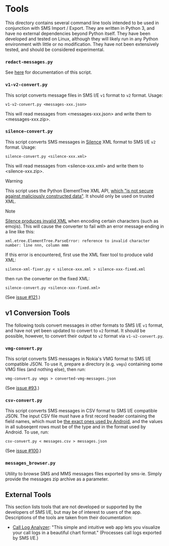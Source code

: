 # Tools

This directory contains several command line tools intended to be used in conjunction with SMS Import / Export. They are written in Python 3, and have no external dependencies beyond Python itself. They have been developed and tested on Linux, although they will likely run in any Python environment with little or no modification. They have not been extensively tested, and should be considered experimental.

### `redact-messages.py`

See [here](../README.md#redaction) for documentation of this script.

### `v1-v2-convert.py`

This script converts message files in SMS I/E `v1` format to `v2` format. Usage:

`v1-v2-convert.py <messages-xxx.json>`

This will read messages from <messages-xxx.json> and write them to <messages-xxx.zip>.

### `silence-convert.py`

This script converts SMS messages in [Silence](https://silence.im/) XML format to SMS I/E `v2` format. Usage:

`silence-convert.py <silence-xxx.xml>`

This will read messages from <silence-xxx.xml> and write them to <silence-xxx.zip>.

> [!WARNING]
> This script uses the Python ElementTree XML API, [which "is not secure against maliciously constructed data"](https://docs.python.org/3/library/xml.etree.elementtree.html). It should only be used on trusted XML.

> [!NOTE]
> [Silence produces invalid XML](https://git.silence.dev/Silence/Silence-Android/-/issues/317) when encoding certain characters (such as emojis). This will cause the converter to fail with an error message ending in a line like this:

`xml.etree.ElementTree.ParseError: reference to invalid character number: line nnn, column mmm`

If this error is encountered, first use the XML fixer tool to produce valid XML:

`silence-xml-fixer.py < silence-xxx.xml > silence-xxx-fixed.xml`

then run the converter on the fixed XML:

`silence-convert.py <silence-xxx-fixed.xml>`

(See [issue #121](https://github.com/tmo1/sms-ie/issues/121).)

## v1 Conversion Tools

The following tools convert messages in other formats to SMS I/E `v1` format, and have not yet been updated to convert to `v2` format. It should be possible, however, to convert their output to `v2` format via `v1-v2-convert.py`.

### `vmg-convert.py`

This script converts SMS messages in Nokia's VMG format to SMS I/E compatible JSON. To use it, prepare a directory (e.g. `vmgs`) containing some VMG files (and nothing else), then run:

`vmg-convert.py vmgs > converted-vmg-messages.json`

(See [issue #93](https://github.com/tmo1/sms-ie/issues/93).)

### `csv-convert.py`

This script converts SMS messages in CSV format to SMS I/E compatible JSON. The input CSV file must have a first record header containing the field names, which must be [the exact ones used by Android](https://developer.android.com/reference/android/provider/Telephony.TextBasedSmsColumns#constants_1), and the values in all subseqent rows must be of the type and in the format used by Android. To use, run:

`csv-convert.py < messages.csv > messages.json`

(See [issue #100](https://github.com/tmo1/sms-ie/issues/100).)

### `messages_browser.py`

Utility to browse SMS and MMS messages files exported by sms-ie.  Simply provide the messages zip archive as a parameter.

## External Tools

This section lists tools that are not developed or supported by the developers of SMS I/E, but may be of interest to users of the app. Descriptions of the tools are taken from their documentation:

 - [Call Log Analyzer](https://github.com/guruor/analyze-call-logs): "This simple and intuitive web app lets you visualize your call logs in a beautiful chart format." (Processes call logs exported by SMS I/E.)
